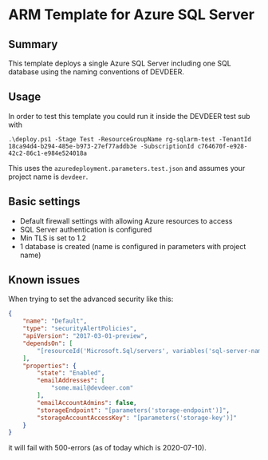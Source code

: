# ARM Template for Azure SQL Server

## Summary

This template deploys a single Azure SQL Server including one SQL database using the naming conventions of DEVDEER.

## Usage

In order to test this template you could run it inside the DEVDEER test sub with

```shell
.\deploy.ps1 -Stage Test -ResourceGroupName rg-sqlarm-test -TenantId 18ca94d4-b294-485e-b973-27ef77addb3e -SubscriptionId c764670f-e928-42c2-86c1-e984e524018a
```

This uses the `azuredeployment.parameters.test.json` and assumes your project name is `devdeer`.

## Basic settings

- Default firewall settings with allowing Azure resources to access
- SQL Server authentication is configured
- Min TLS is set to 1.2
- 1 database is created (name is configured in parameters with project name)

## Known issues

When trying to set the advanced security like this:

```json
{
    "name": "Default",
    "type": "securityAlertPolicies",
    "apiVersion": "2017-03-01-preview",
    "dependsOn": [
        "[resourceId('Microsoft.Sql/servers', variables('sql-server-name'))]"
    ],
    "properties": {
        "state": "Enabled",
        "emailAddresses": [
            "some.mail@devdeer.com"
        ],
        "emailAccountAdmins": false,
        "storageEndpoint": "[parameters('storage-endpoint')]",
        "storageAccountAccessKey": "[parameters('storage-key')]"
    }
}
```

it will fail with 500-errors (as of today which is 2020-07-10).

